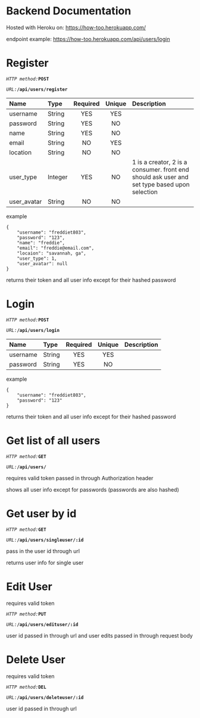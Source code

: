 # Backend Documentation

Hosted with Heroku on: https://how-too.herokuapp.com/


endpoint example: https://how-too.herokuapp.com/api/users/login

<h1>Register</h1>

*`HTTP method:`***`POST`**

*`URL:`***`/api/users/register`**

| Name           | Type   | Required | Unique | Description           |
| :------------- | :----- | :------: | :----: | :-------------------- |
| username       | String |   YES    |  YES   |                       |
| password       | String |   YES    |   NO   |                       |
| name           | String |   YES    |   NO   |                       |
| email          | String |   NO     |  YES   |                       |
| location       | String |   NO     |  NO    |                       |
| user_type      | Integer|   YES    |  NO    | 1 is a creator, 2 is a consumer. front end should ask user and set type based upon selection                      |
| user_avatar    | String |   NO     |  NO    |                       |

example
```
{
	"username": "freddiet803",
	"password": "123",
	"name": "freddie",
	"email": "freddie@email.com",
	"locaion": "savannah, ga",
  	"user_type": 1,
  	"user_avatar": null
}
```

returns their token and all user info except for their hashed password


<h1>Login</h1>

*`HTTP method:`***`POST`**

*`URL:`***`/api/users/login`**

| Name           | Type   | Required | Unique | Description           |
| :------------- | :----- | :------: | :----: | :-------------------- |
| username       | String |   YES    |  YES   |                       |
| password       | String |   YES    |   NO   |                       |

example
```
{
	"username": "freddiet803",
	"password": "123"
}
```

returns their token and all user info except for their hashed password


<h1>Get list of all users</h1>

*`HTTP method:`***`GET`**

*`URL:`***`/api/users/`**

requires valid token passed in through Authorization header

shows all user info except for passwords (passwords are also hashed)


<h1>Get user by id</h1>

*`HTTP method:`***`GET`**

*`URL:`***`/api/users/singleuser/:id`**

pass in the user id through url

returns user info for single user


<h1>Edit User</h1>

requires valid token

*`HTTP method:`***`PUT`**

*`URL:`***`/api/users/edituser/:id`**

user id passed in through url and user edits passed in through request body

<h1>Delete User</h1>

requires valid token

*`HTTP method:`***`DEL`**

*`URL:`***`/api/users/deleteuser/:id`**

user id passed in through url
